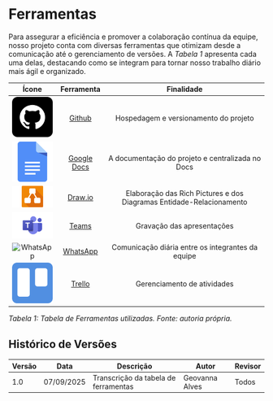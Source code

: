 # Ferramentas
Para assegurar a eficiência e promover a colaboração contínua da equipe, nosso projeto conta com diversas ferramentas que otimizam desde a comunicação até o gerenciamento de versões. A  _Tabela 1_ apresenta cada uma delas, destacando como se integram para tornar nosso trabalho diário mais ágil e organizado.

|                      Ícone                       |                                  Ferramenta                                  |                              Finalidade                              |
|:------------------------------------------------:|:----------------------------------------------------------------------------:|:--------------------------------------------------------------------:|
| <img src="../img/github.png" width="90" alt="Github"> | [Github](https://github.com/)                         | Hospedagem e versionamento do projeto                 |
| <img src="../img/docs.png" width="90" alt="Google Docs"> | [Google Docs](https://docs.google.com/document/u/0/?hl=pt-BR)          | A documentação do projeto e centralizada no Docs          |
| <img src="../img/draw-io.webp" width="90" alt="Draw.io"> | [Draw.io](https://app.diagrams.net/)                   | Elaboração das Rich Pictures e dos Diagramas Entidade-Relacionamento|
| <img src="../img/teams.png" width="90" alt="Teams"> | [Teams](https://www.microsoft.com/pt-br/microsoft-teams/group-chat-software) | Gravação das apresentações                      |
| <img src="../img/whatsapp(2).png" width="90" alt="WhatsApp"> | [WhatsApp](https://www.whatsapp.com/?lang=pt_br) | Comunicação diária entre os integrantes da equipe           |
| <img src="../img/trello.png" width="90" alt="Trello"> | [Trello](https://trello.com/)                        | Gerenciamento de atividades                     |


_Tabela 1: Tabela de Ferramentas utilizadas. Fonte: autoria própria._




## Histórico de Versões

| Versão   | Data       | Descrição                                | Autor                    | Revisor |
|----------|------------|------------------------------------------|--------------------------|---------|
| 1.0      | 07/09/2025 | Transcrição da tabela de ferramentas     | Geovanna Alves           | Todos   |
